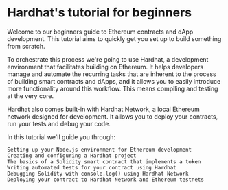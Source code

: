 # Hardhat's tutorial for beginners

Welcome to our beginners guide to Ethereum contracts and dApp development. This tutorial aims to quickly get you set up to build something from scratch.

To orchestrate this process we're going to use Hardhat, a development environment that facilitates building on Ethereum. It helps developers manage and automate the recurring tasks that are inherent to the process of building smart contracts and dApps, and it allows you to easily introduce more functionality around this workflow. This means compiling and testing at the very core.

Hardhat also comes built-in with Hardhat Network, a local Ethereum network designed for development. It allows you to deploy your contracts, run your tests and debug your code.

In this tutorial we'll guide you through:
```
Setting up your Node.js environment for Ethereum development
Creating and configuring a Hardhat project
The basics of a Solidity smart contract that implements a token
Writing automated tests for your contract using Hardhat
Debugging Solidity with console.log() using Hardhat Network
Deploying your contract to Hardhat Network and Ethereum testnets 
```




